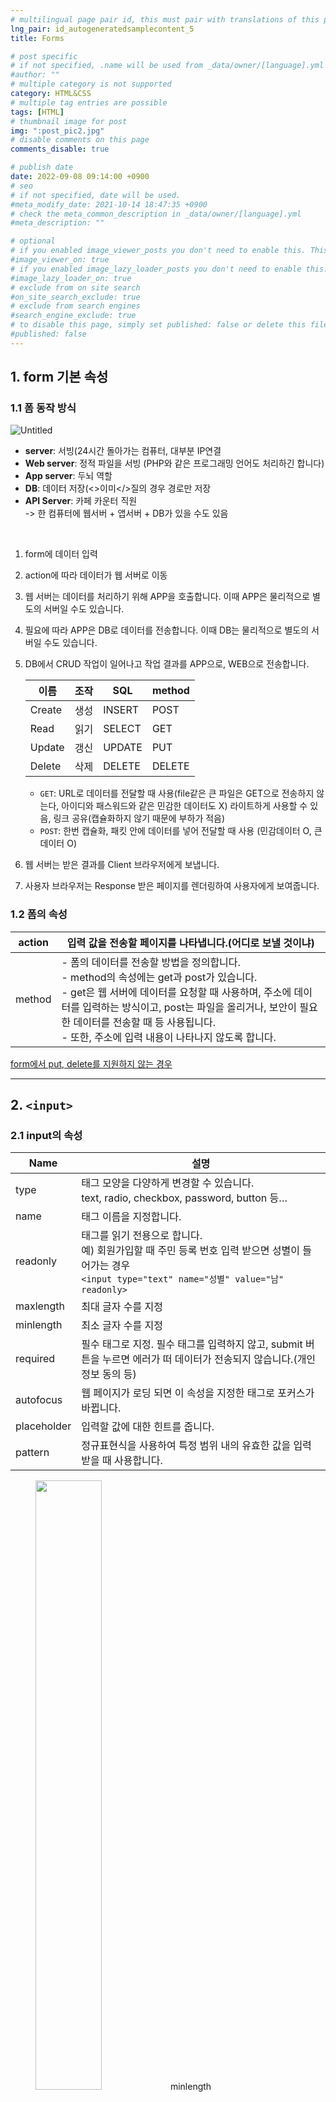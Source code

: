 ```yaml
---
# multilingual page pair id, this must pair with translations of this page. (This name must be unique)
lng_pair: id_autogeneratedsamplecontent_5
title: Forms

# post specific
# if not specified, .name will be used from _data/owner/[language].yml
#author: ""
# multiple category is not supported
category: HTML&CSS
# multiple tag entries are possible
tags: [HTML]
# thumbnail image for post
img: ":post_pic2.jpg"
# disable comments on this page
comments_disable: true

# publish date
date: 2022-09-08 09:14:00 +0900
# seo
# if not specified, date will be used.
#meta_modify_date: 2021-10-14 18:47:35 +0900
# check the meta_common_description in _data/owner/[language].yml
#meta_description: ""

# optional
# if you enabled image_viewer_posts you don't need to enable this. This is only if image_viewer_posts = false
#image_viewer_on: true
# if you enabled image_lazy_loader_posts you don't need to enable this. This is only if image_lazy_loader_posts = false
#image_lazy_loader_on: true
# exclude from on site search
#on_site_search_exclude: true
# exclude from search engines
#search_engine_exclude: true
# to disable this page, simply set published: false or delete this file
#published: false
---
```


## 1. form 기본 속성

### 1.1 폼 동작 방식

![Untitled](https://s3.us-west-2.amazonaws.com/secure.notion-static.com/eed05f98-2c67-4a0f-b350-5a45b7681f55/Untitled.png?X-Amz-Algorithm=AWS4-HMAC-SHA256&X-Amz-Content-Sha256=UNSIGNED-PAYLOAD&X-Amz-Credential=AKIAT73L2G45EIPT3X45%2F20220907%2Fus-west-2%2Fs3%2Faws4_request&X-Amz-Date=20220907T160505Z&X-Amz-Expires=86400&X-Amz-Signature=1f6552a511f89a57e1e65e585d3580ae102d1652a4c00667ba0c7316e4f33bef&X-Amz-SignedHeaders=host&response-content-disposition=filename%20%3D%22Untitled.png%22&x-id=GetObject)

<aside>

- <strong>server</strong>: 서빙(24시간 돌아가는 컴퓨터, 대부분 IP연결<br>
- <strong>Web server</strong>: 정적 파일을 서빙 (PHP와 같은 프로그래밍 언어도 처리하긴 합니다)<br>
- <strong>App server</strong>: 두뇌 역할<br>
- <strong>DB</strong>: 데이터 저장(<>이미</>질의 경우 경로만 저장<br>
- <strong>API Server</strong>: 카페 카운터 직원<br>
  -> 한 컴퓨터에 웹서버 + 앱서버 + DB가 있을 수도 있음<br>

</aside>

<br>

1. form에 데이터 입력
2. action에 따라 데이터가 웹 서버로 이동
3. 웹 서버는 데이터를 처리하기 위해 APP을 호출합니다. 이때 APP은 물리적으로 별도의 서버일 수도 있습니다.
4. 필요에 따라 APP은 DB로 데이터를 전송합니다. 이때 DB는 물리적으로 별도의 서버일 수도 있습니다.
5. DB에서 CRUD 작업이 일어나고 작업 결과를 APP으로, WEB으로 전송합니다.

   | 이름   | 조작 | SQL    | method |
   | ------ | ---- | ------ | ------ |
   | Create | 생성 | INSERT | POST   |
   | Read   | 읽기 | SELECT | GET    |
   | Update | 갱신 | UPDATE | PUT    |
   | Delete | 삭제 | DELETE | DELETE |

   - `GET`: URL로 데이터를 전달할 때 사용(file같은 큰 파일은 GET으로 전송하지 않는다, 아이디와 패스워드와 같은 민감한 데이터도 X) 라이트하게 사용할 수 있음, 링크 공유(캡슐화하지 않기 때문에 부하가 적음)
   - `POST`: 한번 캡슐화, 패킷 안에 데이터를 넣어 전달할 때 사용 (민감데이터 O, 큰 데이터 O)

6. 웹 서버는 받은 결과를 Client 브라우저에게 보냅니다.
7. 사용자 브라우저는 Response 받은 페이지를 렌더링하여 사용자에게 보여줍니다.

### 1.2 폼의 속성

| action | 입력 값을 전송할 페이지를 나타냅니다.(어디로 보낼 것이냐)                                                                                                                                                                                                                                                  |
| ------ | ---------------------------------------------------------------------------------------------------------------------------------------------------------------------------------------------------------------------------------------------------------------------------------------------------------- |
| method | - 폼의 데이터를 전송할 방법을 정의합니다.<br>- method의 속성에는 get과 post가 있습니다.<br>- get은 웹 서버에 데이터를 요청할 때 사용하며, 주소에 데이터를 입력하는 방식이고, post는 파일을 올리거나, 보안이 필요한 데이터를 전송할 때 등 사용됩니다.<br>- 또한, 주소에 입력 내용이 나타나지 않도록 합니다. |

[form에서 put, delete를 지원하지 않는 경우](https://c3epmos.tistory.com/61)

<hr>

## 2. `<input>`

### 2.1 input의 속성

| Name        | 설명                                                                                                                                                       |
| ----------- | ---------------------------------------------------------------------------------------------------------------------------------------------------------- |
| type        | 태그 모양을 다양하게 변경할 수 있습니다.<br>text, radio, checkbox, password, button 등…                                                                    |
| name        | 태그 이름을 지정합니다.                                                                                                                                    |
| readonly    | 태그를 읽기 전용으로 합니다.<br>예) 회원가입할 때 주민 등록 번호 입력 받으면 성별이 들어가는 경우<br>`<input type="text" name="성별" value="남" readonly>` |
| maxlength   | 최대 글자 수를 지정                                                                                                                                        |
| minlength   | 최소 글자 수를 지정                                                                                                                                        |
| required    | 필수 태그로 지정. 필수 태그를 입력하지 않고, submit 버튼을 누르면 에러가 떠 데이터가 전송되지 않습니다.(개인정보 동의 등)                                  |
| autofocus   | 웹 페이지가 로딩 되면 이 속성을 지정한 태그로 포커스가 바뀝니다.                                                                                           |
| placeholder | 입력할 값에 대한 힌트를 줍니다.                                                                                                                            |
| pattern     | 정규표현식을 사용하여 특정 범위 내의 유효한 값을 입력 받을 때 사용합니다.                                                                                  |

<figure>
<img src="https://s3.us-west-2.amazonaws.com/secure.notion-static.com/d75f1212-d283-48a7-8560-27af070782ed/Untitled.png?X-Amz-Algorithm=AWS4-HMAC-SHA256&X-Amz-Content-Sha256=UNSIGNED-PAYLOAD&X-Amz-Credential=AKIAT73L2G45EIPT3X45%2F20220907%2Fus-west-2%2Fs3%2Faws4_request&X-Amz-Date=20220907T160758Z&X-Amz-Expires=86400&X-Amz-Signature=cf8cb41d2f0c2b5ee05e5cc2c61daa8447d0b1f85a5a8d2adcd374c2557f7fc8&X-Amz-SignedHeaders=host&response-content-disposition=filename%20%3D%22Untitled.png%22&x-id=GetObject" width="50%">
<figurecaption>minlength</figurecaption>
</figure>
<figure>
<img src="https://s3.us-west-2.amazonaws.com/secure.notion-static.com/f886d2fe-1703-4d59-b0ae-899afd9a2818/Untitled.png?X-Amz-Algorithm=AWS4-HMAC-SHA256&X-Amz-Content-Sha256=UNSIGNED-PAYLOAD&X-Amz-Credential=AKIAT73L2G45EIPT3X45%2F20220907%2Fus-west-2%2Fs3%2Faws4_request&X-Amz-Date=20220907T161657Z&X-Amz-Expires=86400&X-Amz-Signature=856cbc6062c46ae7678736cb189b11c71e8c005db714920f236becd7ba4ae5c4&X-Amz-SignedHeaders=host&response-content-disposition=filename%20%3D%22Untitled.png%22&x-id=GetObject" width="50%">
<figurecaption>required</figurecaption>
</figure>

### 2.2 input 타입

| type     | 설명                                                              |
| -------- | ----------------------------------------------------------------- |
| text     | 입력한 text를 그대로 표현                                         |
| button   | 누를 수 있는 간단한 버튼을 만드는 input                           |
| password | 마스크 처리된 text input                                          |
| search   | 검색 창으로 사용할 수 있는 input → 우측에서 검색어 삭제할 수 있음 |
| date     | 날짜 입력                                                         |
| time     | 시간 입력                                                         |
| range    | 슬라이드 바 형식의 input                                          |
| number   | 숫자 선택                                                         |
| color    | 색 선택                                                           |
| radio    | 선택 항목 중 택 1                                                 |
| checkbox | 선택 항목 중 다중선택(0~)                                         |
| file     | 파일 업로드                                                       |
| email    | 이메일 주소 입력                                                  |
| url      | 웹페이지 주소 입력                                                |
| tel      | 전화번호 입력                                                     |

### form에 없는 데이터를 같이 넘기고 싶다면(사용자가 입력하지 않아도 필요한 값이 있을 때)

- 예시
  - 사용자가 접속한 IP
  - 로그인한 상태에서의 계정 정보
  - 게시물의 답글인 경우 게시물의 ID
- `<input type=”hidden”>`으로 처리
  - form에서 제출되는 데이터를 자바스크립트로 수정하는 일은 가능하면 하지 않는 것이 좋음
  - form에 없는 데이터를 추가하고 싶다면 hidden으로 input하나 더 만들어 value를 javascript로 추가하는 방식을 사용할 것

```html
<!DOCTYPE html>
<html lang="en">
  <head>
    <meta charset="UTF-8" />
    <meta http-equiv="X-UA-Compatible" content="IE=edge" />
    <meta name="viewport" content="width=device-width, initial-scale=1.0" />
    <title>Document</title>
  </head>
  <body>
    <form action="" method="">
      <input type="text" name="이름" value="이호준" />
      <input type="hidden" name="나이" value="10" />
      <button type="submit">제출</button>
    </form>
  </body>
</html>
```

<hr>

## 3. `<label>`

- 무엇을 입력해야 하는지 설명
- 시각 장애인들도 폼을 사용할 수 있도록 시멘틱한 `<label`> 요소 사용할 것

### 3.1 `<label`>의 사용법

- 텍스트의 설명과 input 모두 포함
  ```html
  <label>
    이름:
    <input type="name" />
  </label>
  ```
- 폼 입력에서 분리하여 `for` 속성을 이용해 레이블을 지정하는 방식
  - id맞춰야 함
  ```html
  <label for="fullname">이름:</label>
  <input type="text" name="name" id="fullname" />
  ```

### 3.2 for 속성

<aside>
⚠️ &lt;labe&gt; for=”값”` == 해당 레이블이 속할 폼 컨트롤의 `id` 값과 일치

</aside>

- 레이블과 폼 컨트롤이 연결되면 레이블을 선택해도 해당하는 폼 컨트롤이 선택된 것과 같이 작동
- 사용자는 클릭 할 수 있는 영역이 더 넓어져 폼을 쉽게 사용할 수 있다.

<hr>

## 4. `<select>`

- 드롭다운 리스트 박스를 생성합니다.
- 리스트 박스안의 아이템을 만들 때에는 `<option>` 태그를 사용

```html
<form action="">
  <label for="myDevice"
    >현재 사용하고 있는 스마트폰의 제조사를 선택해주세요</label
  >
  <select name="device" id="myDevice">
    <option value="iphone">아이폰</option>
    <option value="galaxy">갤럭시폰</option>
    <option value="ㅜㅜ">LG폰</option>
  </select>
</form>
```

### 4.1 `<select>`의 속성들

- `multiple`
  - 속성을 사용하면 사용자가 여러개의 `option` 요소 다중 선택 가능
  - 단, 단순 클릭으로는 선택되지 않으며 windows 에서는 `ctrl`, OSX 에서는 `command` 버튼을 누르고 클릭해야 여러개를 선택할 수 있다.
- `size`
  - 드롭다운 리스트에서 한번에 보여줄 수 있는 `option`의 갯수를 조절

### 4.2 `<option>`의 속성들

- `value` 속성
  - 선택값에 따라 서버에 어떠한 값을 전송할지 설정할 수 있습니다.
- `selected` 속성
  - 기본으로 선택되는 옵션을 지정
  - `selected` 옵션을 사용하지 않으면 첫번째 `<option>` 이 페이지 로드 시 선택되고, 아무것도 선택하지 않고 데이터를 서버로 전송하면 첫번째 `<option>` 값의 `value` 가 전송됩니다.

<hr>

## 5. `<fieldset>`

- 자식 요소로 사용되는 폼 컨트롤들을 그룹화
- 폼 내용이 방대하여 섹션별로 나눌 필요성이 있을 경우 유용
- 브라우저가 기본적으로 구현하는 스타일을 보시면 그 의미가 더 명확.

```html
<!-- 브라우저에서 어떻게 표현되는지 확인해보세요 -->
<form action="">
  <fieldset>
    <legend>개인정보</legend>
    <label for="myName">이름</label>
    <input type="text" name="name" id="myName" />
    <label for="myTel">전화번호</label>
    <input type="tel" name="tel" id="myTel" />
    <label for="myEmail">이메일</label>
    <input type="email" name="email" id="myEmail" />
  </fieldset>
  <fieldset>
    <legend>개인정보 제공 동의</legend>
    <label for="checkAgree">개인정보 제공에 동의하십니까?</label>
    <input type="checkbox" name="agree" id="checkAgree" />
  </fieldset>
</form>
```

<hr>

## 6. `<legend>`

- `<fieldset>` 태그 바로 뒤에 위치
- 폼 그룹의 목적을 나타내는 **제목**을 의미
- 반드시 `<fieldset>` 안의 첫번째 자식으로 사용해야합니다.

```html
<fieldset>
  <legend>회원정보입력</legend>
  <ul>
    <li>
      <label for="member_id">아이디</label>
      <div>
        <input type="text" required placeholder="아이디 입력" id="member_id" />
        <button type="button">.......</button>
      </div>
    </li>
  </ul>
</fieldset>
```

<hr>

## 7. `<button>`

- 클릭 가능한 버튼
- 버튼의 모습을 다양하게 제어하고 버튼 내부에 다른 자식 요소를 추가하고 싶을 때 사용

### 7.1 button 태그의 type (버튼의 행동 방식)

type은 버튼의 행동 방식을 설정하는 속성

- `type: submit`
  - 버튼이 서버로 양식 데이터를 제출
  - <strong>기본값(intial value)</strong>이며, 유효하지 않은 값일 때도 사용
  - 페이지가 리프레시됨
- `type: reset`
  - `<input type="reset">`처럼, form의 모든 값을 초기화
- `type: button`
  - 클릭 가능한 버튼
  - 사용자가 기능을 부여하기 전까지는 별 다른 작동을 하지 X

<img src="https://s3.us-west-2.amazonaws.com/secure.notion-static.com/d6a888c7-3375-4b6f-95e1-f87866955c85/%E1%84%89%E1%85%B3%E1%84%8F%E1%85%B3%E1%84%85%E1%85%B5%E1%86%AB%E1%84%89%E1%85%A3%E1%86%BA_2021-10-30_%E1%84%8B%E1%85%A9%E1%84%92%E1%85%AE_7.42.14.png?X-Amz-Algorithm=AWS4-HMAC-SHA256&X-Amz-Content-Sha256=UNSIGNED-PAYLOAD&X-Amz-Credential=AKIAT73L2G45EIPT3X45%2F20220907%2Fus-west-2%2Fs3%2Faws4_request&X-Amz-Date=20220907T162644Z&X-Amz-Expires=86400&X-Amz-Signature=a0586e19d79c26731e385b2bc583012842a2bff783ef64e0a1bd8ce0970202f5&X-Amz-SignedHeaders=host&response-content-disposition=filename%20%3D%22%25E1%2584%2589%25E1%2585%25B3%25E1%2584%258F%25E1%2585%25B3%25E1%2584%2585%25E1%2585%25B5%25E1%2586%25AB%25E1%2584%2589%25E1%2585%25A3%25E1%2586%25BA%25202021-10-30%2520%25E1%2584%258B%25E1%2585%25A9%25E1%2584%2592%25E1%2585%25AE%25207.42.14.png%22&x-id=GetObject" width="400px">

```html
<!-- 네이버 메인 화면의 검색 버튼 html 구조 -->

<button id="search_btn" type="submit" title="검색">
  <span class="blind">검색</span>
  <span class="ico_search_submit"></span>
</button>
```

### 7.2 Input vs button 무엇을 써야할까?

| `<button>`                                                                                        |  `<input>`            |
| ------------------------------------------------------------------------------------------------- | --------------------- | ------------------------------------------ |
| 닫는 태그가 있음                                                                                  | 닫는 태그가 없음      |
| - 내부에 여러가지 자식 컨텐츠를 추가할 수 있다<br>- 가상 요소 사용 가능 (예. ::after , ::before ) | 가상 요소 사용 불가능 | value 특성에 텍스트 값 밖에 지정할 수 없음 |

→ 더 다채롭고 멋진 스타일을 적용해야 한다면 `<button>` 요소를 우선적으로 고려해 볼 것

<hr>

## 8. `<textarea>`

여러 줄의 text를 입력받기

### 8.1 `<textarea>`의 주요 속성

1. `cols`
   - textarea 입력창의 넓이
   - 문자의 평균적인 넓이를 기준
   - 양수 값만 사용할 수 있으며 기본값은 20입니다.
2. `rows`
   - textarea 입력창의 줄 수

```html
<textarea
  name=""
  id=""
  cols="40"
  rows="10"
  maxlength="10"
  minlength="5"
></textarea>
```

<hr>

## 9. `<datalist>`

- `<select>`와 `<input>` 을 섞어서 사용할 수 있도록함
- 정해진 옵션 외에 사용자가 원하는 임의의 값을 직접 입력할 수 있게끔 해주는 태그

<aside>
⚠️ &lt;input&gt; 의 list 속성 == &lt;datalist&gt; 요소의 `id` 속성과 연결하여 사용.

</aside>

<br>

```html
<label for="solasystem">원하는 행성을 선택하세요 : </label>
<input type="text" id="solasystem" list="planets" name="planets" />
<datalist id="planets">
  <option value="수성">수성</option>
  <option value="금성">금성</option>
  <option value="지구">지구</option>
  <option value="화성">화성</option>
</datalist>
```

---

<aside>
⚠️ 자주 사용되는 속성

- checked : 체크상태 표시
- required : 필수값
- min : 최솟값
- max : 최댓값
- value : 입력된 값
- placeholder : 입력값 힌트
- minlength : 최소 길이
- maxlength : 최대 길이
</aside>

